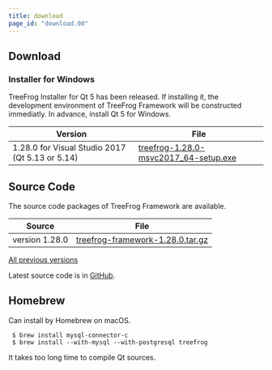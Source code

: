 ```yaml
---
title: download
page_id: "download.00"
---
```


## Download

### Installer for Windows

TreeFrog Installer for Qt 5 has been released. If installing it, the development environment of TreeFrog Framework will be constructed immediatly. In advance, install Qt 5 for Windows.

<div class="table-div" markdown="1">

| Version                           | File                                   |
|-------------------------------------|--------------------------------------|
| 1.28.0 for Visual Studio 2017 (Qt 5.13 or 5.14)| [<i class="fa fa-download" aria-hidden="true"></i> treefrog-1.28.0-msvc2017_64-setup.exe](https://github.com/treefrogframework/treefrog-framework/releases/download/v1.28.0/treefrog-1.28.0-msvc2017_64-setup.exe) |

</div>


## Source Code

The source code packages of TreeFrog Framework are available.

<div class="table-div" markdown="1">

| Source         | File                             |
|----------------|----------------------------------|
| version 1.28.0 | [<i class="fa fa-download" aria-hidden="true"></i> treefrog-framework-1.28.0.tar.gz](https://github.com/treefrogframework/treefrog-framework/archive/v1.28.0.tar.gz) |

 </div>

[All previous versions <i class="fa fa-angle-double-right" aria-hidden="true"></i>](https://github.com/treefrogframework/treefrog-framework/releases)

Latest source code is in [GitHub](https://github.com/treefrogframework/).

## Homebrew

Can install by Homebrew on macOS.

```
 $ brew install mysql-connector-c
 $ brew install --with-mysql --with-postgresql treefrog
```

It takes too long time to compile Qt sources.
